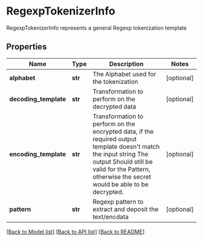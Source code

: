 # RegexpTokenizerInfo

RegexpTokenizerInfo represents a general Regexp tokenization template
## Properties
Name | Type | Description | Notes
------------ | ------------- | ------------- | -------------
**alphabet** | **str** | The Alphabet used for the tokenization | [optional] 
**decoding_template** | **str** | Transformation to perform on the decrypted data | [optional] 
**encoding_template** | **str** | Transformation to perform on the encrypted data, if the required output template doesn&#39;t match the input string The output Should still be valid for the Pattern, otherwise the secret would be able to be decrypted. | [optional] 
**pattern** | **str** | Regexp pattern to extract and deposit the text/encdata | [optional] 

[[Back to Model list]](../README.md#documentation-for-models) [[Back to API list]](../README.md#documentation-for-api-endpoints) [[Back to README]](../README.md)



